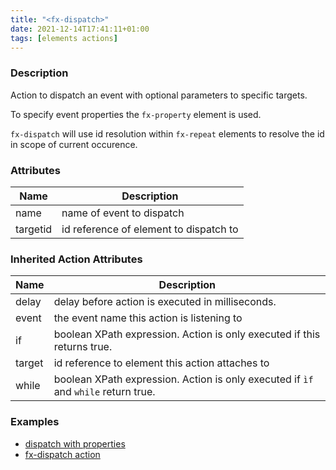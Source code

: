 ```yaml
---
title: "<fx-dispatch>"
date: 2021-12-14T17:41:11+01:00
tags: [elements actions]
---
```


### Description

Action to dispatch an event with optional parameters to specific targets.

To specify event properties the `fx-property` element is used.

`fx-dispatch` will use id resolution within `fx-repeat` elements to resolve
the id in scope of current occurence.

### Attributes
| Name | Description |
|------|-------------|
| name | name of event to dispatch |
| targetid | id reference of element to dispatch to |

### Inherited Action Attributes
| Name | Description |
|------|-------------|
| delay | delay before action is executed in milliseconds. |
| event | the event name this action is listening to |
| if | boolean XPath expression. Action is only executed if this returns true. |
| target | id reference to element this action attaches to |
| while | boolean XPath expression. Action is only executed if `ìf` and `while` return true. |


### Examples

* [dispatch with properties](../demo/event-test.html)
* [fx-dispatch action](../demo/fx-dispatch.html)



